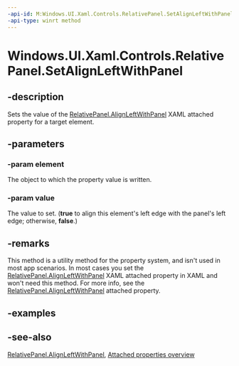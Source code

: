 ```yaml
---
-api-id: M:Windows.UI.Xaml.Controls.RelativePanel.SetAlignLeftWithPanel(Windows.UI.Xaml.UIElement,System.Boolean)
-api-type: winrt method
---
```


<!-- Method syntax
public void SetAlignLeftWithPanel(Windows.UI.Xaml.UIElement element, System.Boolean value)
-->

# Windows.UI.Xaml.Controls.RelativePanel.SetAlignLeftWithPanel

## -description
Sets the value of the [RelativePanel.AlignLeftWithPanel](relativepanel_alignleftwithpanel.md) XAML attached property for a target element.



## -parameters
### -param element
The object to which the property value is written.

### -param value
The value to set. (**true** to align this element's left edge with the panel's left edge; otherwise, **false**.)

## -remarks
This method is a utility method for the property system, and isn't used in most app scenarios. In most cases you set the [RelativePanel.AlignLeftWithPanel](relativepanel_alignleftwithpanel.md) XAML attached property in XAML and won't need this method. For more info, see the [RelativePanel.AlignLeftWithPanel](relativepanel_alignleftwithpanel.md) attached property.

## -examples

## -see-also

[RelativePanel.AlignLeftWithPanel](relativepanel_alignleftwithpanel.md), [Attached properties overview](/windows/uwp/xaml-platform/attached-properties-overview)
